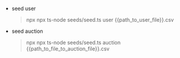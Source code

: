- seed user
  > npx npx ts-node seeds/seed.ts user {{path_to_user_file}}.csv

- seed auction
  > npx npx ts-node seeds/seed.ts auction {{path_to_file_to_auction_file}}.csv

